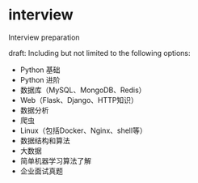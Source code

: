 # interview
Interview preparation

draft:
Including but not limited to the following options:
- Python 基础
- Python 进阶
- 数据库（MySQL、MongoDB、Redis）
- Web（Flask、Django、HTTP知识）
- 数据分析
- 爬虫
- Linux（包括Docker、Nginx、shell等）
- 数据结构和算法
- 大数据
- 简单机器学习算法了解
- 企业面试真题
